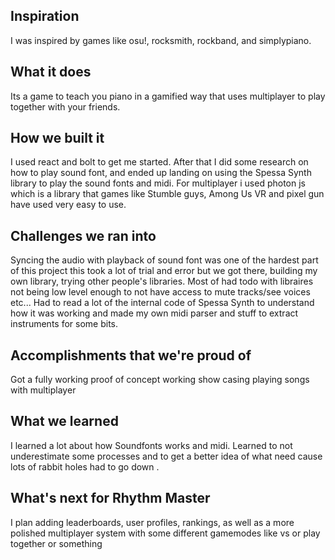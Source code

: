 ## Inspiration
I was inspired by games like osu!, rocksmith, rockband, and simplypiano.

## What it does
Its a game to teach you piano in a gamified way that uses multiplayer to play together with your friends.

## How we built it
I used react and bolt to get me started. After that I did some research on how to play sound font, and ended up landing on using the Spessa Synth library to play the sound fonts and midi. For multiplayer i used photon js which is a library that games like Stumble guys, Among Us VR and pixel gun have used very easy to use.  

## Challenges we ran into
Syncing the audio with playback of sound font was one of the hardest part of this project this took a lot of trial and error but we got there, building my own library, trying other people's libraries. Most of had todo with libraires not being low level enough to not have access to mute tracks/see voices etc... Had to read a lot of the internal code of Spessa Synth to understand how it was working and made my own midi parser and stuff to extract instruments for some bits. 

## Accomplishments that we're proud of
Got a fully working proof of concept working show casing playing songs with multiplayer

## What we learned
I learned a lot about how Soundfonts works and midi. Learned to not underestimate some processes and to get a better idea of what need cause lots of rabbit holes had to go down .

## What's next for Rhythm Master
I plan adding leaderboards, user profiles, rankings, as well as a more polished multiplayer system with some different gamemodes like vs or play together or something
